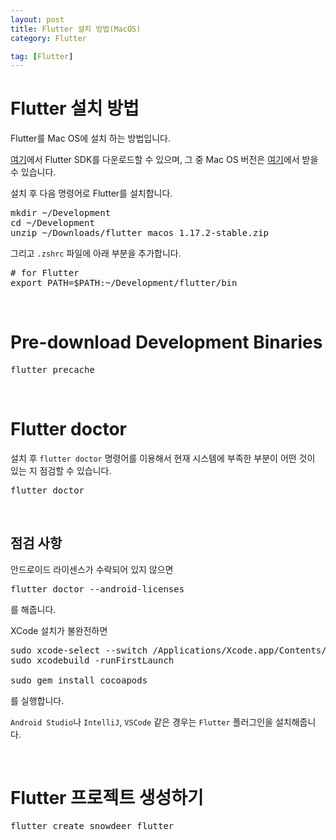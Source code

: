 ```yaml
---
layout: post
title: Flutter 설치 방법(MacOS)
category: Flutter

tag: [Flutter]
---
```


# Flutter 설치 방법

Flutter를 Mac OS에 설치 하는 방법입니다.

[여기](https://flutter.dev/docs/get-started/install)에서 Flutter SDK를 다운로드할 수 있으며, 그 중 Mac OS 버전은 [여기](https://flutter.dev/docs/get-started/install/macos)에서 받을 수 있습니다.

설치 후 다음 명령어로 Flutter를 설치합니다.

<pre class="prettyprint">
mkdir ~/Development
cd ~/Development
unzip ~/Downloads/flutter_macos_1.17.2-stable.zip
</pre>

그리고 `.zshrc` 파일에 아래 부분을 추가합니다.

<pre class="prettyprint">
# for Flutter
export PATH=$PATH:~/Development/flutter/bin
</pre>

<br>

# Pre-download Development Binaries

<pre class="prettyprint">
flutter precache
</pre>

<br>

# Flutter doctor

설치 후 `flutter doctor` 명령어를 이용해서 현재 시스템에 부족한 부분이 어떤 것이 있는 지 점검할 수 있습니다.

<pre class="prettyprint">
flutter doctor
</pre>

<br>

## 점검 사항

안드로이드 라이센스가 수락되어 있지 않으면 

<pre class="prettyprint">
flutter doctor --android-licenses
</pre>

를 해줍니다.

XCode 설치가 불완전하면 

<pre class="prettyprint">
sudo xcode-select --switch /Applications/Xcode.app/Contents/Developer
sudo xcodebuild -runFirstLaunch

sudo gem install cocoapods
</pre>

를 실행합니다.

`Android Studio`나 `IntelliJ`, `VSCode` 같은 경우는 `Flutter` 플러그인을 설치해줍니다.

<br>

# Flutter 프로젝트 생성하기

<pre class="prettyprint">
flutter create snowdeer_flutter
</pre>